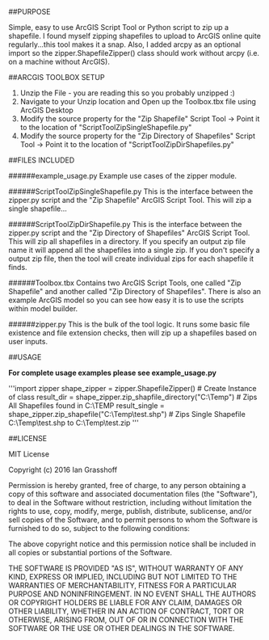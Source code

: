 ##PURPOSE

Simple, easy to use ArcGIS Script Tool or Python script to zip up a shapefile.  I found myself zipping shapefiles to upload to ArcGIS online quite regularly...this tool makes it a snap.  Also, I added arcpy as an optional import so the zipper.ShapefileZipper() class should work without arcpy (i.e. on a machine without ArcGIS).

##ARCGIS TOOLBOX SETUP

1.  Unzip the File - you are reading this so you probably unzipped :)
2.  Navigate to your Unzip location and Open up the Toolbox.tbx file using ArcGIS Desktop
3.  Modify the source property for the "Zip Shapefile" Script Tool -> Point it to the location of "ScriptToolZipSingleShapefile.py"
4.  Modify the source property for the "Zip Directory of Shapefiles" Script Tool -> Point it to the location of "ScriptToolZipDirShapefiles.py"


##FILES INCLUDED

######example_usage.py
Example use cases of the zipper module.

######ScriptToolZipSingleShapefile.py
This is the interface between the zipper.py script and the "Zip Shapefile" ArcGIS Script Tool.  This will zip a single shapefile...


######ScriptToolZipDirShapefile.py
This is the interface between the zipper.py script and the "Zip Directory of Shapefiles" ArcGIS Script Tool.  This will zip all shapefiles in a directory.  If you specify an output zip file name it will append all the shapefiles into a single zip.  If you don't specify a output zip file, then the tool will create individual zips for each shapefile it finds.


######Toolbox.tbx
Contains two ArcGIS Script Tools, one called "Zip Shapefile" and another called "Zip Directory of Shapefiles". There is also an example ArcGIS model so you can see how easy it is to use the scripts within model builder.


######zipper.py
This is the bulk of the tool logic.  It runs some basic file existence and file extension checks, then will zip up a shapefiles based on user inputs.

##USAGE

**For complete usage examples please see example_usage.py**

'''import zipper
shape_zipper = zipper.ShapefileZipper() # Create Instance of class
result_dir = shape_zipper.zip_shapfile_directory("C:\\Temp")  # Zips All Shapefiles found in C:\\TEMP
result_single = shape_zipper.zip_shapefile("C:\\Temp\\test.shp")  # Zips Single Shapefile C:\\Temp\\test.shp to C:\\Temp\\test.zip
'''

##LICENSE

MIT License

Copyright (c) 2016 Ian Grasshoff

Permission is hereby granted, free of charge, to any person obtaining a copy
of this software and associated documentation files (the "Software"), to deal
in the Software without restriction, including without limitation the rights
to use, copy, modify, merge, publish, distribute, sublicense, and/or sell
copies of the Software, and to permit persons to whom the Software is
furnished to do so, subject to the following conditions:

The above copyright notice and this permission notice shall be included in all
copies or substantial portions of the Software.

THE SOFTWARE IS PROVIDED "AS IS", WITHOUT WARRANTY OF ANY KIND, EXPRESS OR
IMPLIED, INCLUDING BUT NOT LIMITED TO THE WARRANTIES OF MERCHANTABILITY,
FITNESS FOR A PARTICULAR PURPOSE AND NONINFRINGEMENT. IN NO EVENT SHALL THE
AUTHORS OR COPYRIGHT HOLDERS BE LIABLE FOR ANY CLAIM, DAMAGES OR OTHER
LIABILITY, WHETHER IN AN ACTION OF CONTRACT, TORT OR OTHERWISE, ARISING FROM,
OUT OF OR IN CONNECTION WITH THE SOFTWARE OR THE USE OR OTHER DEALINGS IN THE
SOFTWARE.


